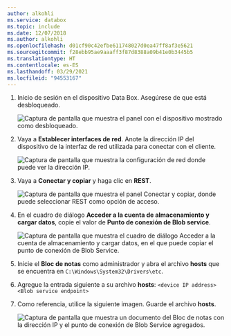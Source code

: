 ```yaml
---
author: alkohli
ms.service: databox
ms.topic: include
ms.date: 12/07/2018
ms.author: alkohli
ms.openlocfilehash: d01cf90c42efbe611748027d0ea47ff8af3e5621
ms.sourcegitcommit: f28ebb95ae9aaaff3f87d8388a09b41e0b3445b5
ms.translationtype: HT
ms.contentlocale: es-ES
ms.lasthandoff: 03/29/2021
ms.locfileid: "94553167"
---
```

1. Inicio de sesión en el dispositivo Data Box. Asegúrese de que está desbloqueado.

    ![Captura de pantalla que muestra el panel con el dispositivo mostrado como desbloqueado.](media/data-box-add-device-ip/data-box-connect-via-rest-1.png)

2. Vaya a **Establecer interfaces de red**. Anote la dirección IP del dispositivo de la interfaz de red utilizada para conectar con el cliente.

    ![Captura de pantalla que muestra la configuración de red donde puede ver la dirección IP.](media/data-box-add-device-ip/data-box-connect-via-rest-2.png)

3. Vaya a **Conectar y copiar** y haga clic en **REST**.

    ![Captura de pantalla que muestra el panel Conectar y copiar, donde puede seleccionar REST como opción de acceso.](media/data-box-add-device-ip/data-box-connect-via-rest-3.png)

4. En el cuadro de diálogo **Acceder a la cuenta de almacenamiento y cargar datos**, copie el valor de **Punto de conexión de Blob service**.

    ![Captura de pantalla que muestra el cuadro de diálogo Acceder a la cuenta de almacenamiento y cargar datos, en el que puede copiar el punto de conexión de Blob Service.](media/data-box-add-device-ip/data-box-connect-via-rest-4.png)

5. Inicie el **Bloc de notas** como administrador y abra el archivo **hosts** que se encuentra en `C:\Windows\System32\Drivers\etc`.
6. Agregue la entrada siguiente a su archivo **hosts**: `<device IP address> <Blob service endpoint>`
7. Como referencia, utilice la siguiente imagen. Guarde el archivo **hosts**.

    ![Captura de pantalla que muestra un documento del Bloc de notas con la dirección IP y el punto de conexión de Blob Service agregados.](media/data-box-add-device-ip/data-box-connect-via-rest-5.png)
